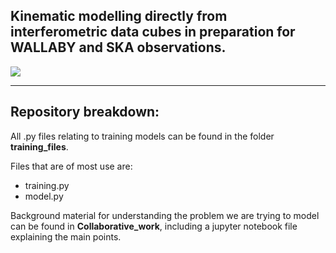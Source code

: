 ## Kinematic modelling directly from interferometric data cubes in preparation for WALLABY and SKA observations.

<img src="Collaborative_work/image_files/Wallaby.png"/>

---

## Repository breakdown:

All .py files relating to training models can be found in the folder **training_files**. 

Files that are of  most use are:

* training.py
* model.py

Background material for understanding the problem we are trying to model can be found in **Collaborative_work**, including a jupyter notebook file explaining the main points.
